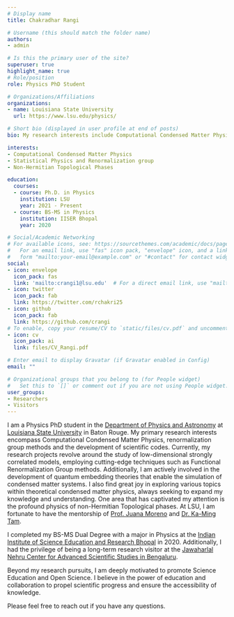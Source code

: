 ```yaml
---
# Display name
title: Chakradhar Rangi

# Username (this should match the folder name)
authors:
- admin

# Is this the primary user of the site?
superuser: true
highlight_name: true
# Role/position
role: Physics PhD Student

# Organizations/Affiliations
organizations:
- name: Louisiana State University
  url: https://www.lsu.edu/physics/

# Short bio (displayed in user profile at end of posts)
bio: My research interests include Computational Condensed Matter Physics and developing scientific codes.

interests:
- Computational Condensed Matter Physics
- Statistical Physics and Renormalization group
- Non-Hermitian Topological Phases

education:
  courses:
  - course: Ph.D. in Physics
    institution: LSU
    year: 2021 - Present
  - course: BS-MS in Physics
    institution: IISER Bhopal
    year: 2020

# Social/Academic Networking
# For available icons, see: https://sourcethemes.com/academic/docs/page-builder/#icons
#   For an email link, use "fas" icon pack, "envelope" icon, and a link in the
#   form "mailto:your-email@example.com" or "#contact" for contact widget.
social:
- icon: envelope
  icon_pack: fas
  link: 'mailto:crangi1@lsu.edu'  # For a direct email link, use "mailto:test@example.org".
- icon: twitter
  icon_pack: fab
  link: https://twitter.com/rchakri25
- icon: github
  icon_pack: fab
  link: https://github.com/crangi
# To enable, copy your resume/CV to `static/files/cv.pdf` and uncomment the lines below.
- icon: cv
  icon_pack: ai
  link: files/CV_Rangi.pdf

# Enter email to display Gravatar (if Gravatar enabled in Config)
email: ""

# Organizational groups that you belong to (for People widget)
#   Set this to `[]` or comment out if you are not using People widget.
user_groups:
- Researchers
- Visitors
---
```


I am a Physics PhD student in the [Department of Physics and Astronomy](https://www.lsu.edu/physics/) at [Louisiana State University](https://www.lsu.edu/) in Baton Rouge. My primary research interests encompass Computational Condensed Matter Physics, renormalization group methods and the development of scientific codes. Currently, my research projects revolve around the study of low-dimensional strongly correlated models, employing cutting-edge techniques such as Functional Renormalization Group methods. Additionally, I am actively involved in the development of quantum embedding theories that enable the simulation of condensed matter systems. I also find great joy in exploring various topics within theoretical condensed matter physics, always seeking to expand my knowledge and understanding. One area that has captivated my attention is the profound physics of non-Hermitian Topological phases. At LSU, I am fortunate to have the mentorship of [Prof. Juana Moreno](https://www.lsu.edu/physics/people/faculty/moreno.php) and [Dr. Ka-Ming Tam](http://tamkaming.com/cms/). 

I completed my BS-MS Dual Degree with a major in Physics at the [Indian Institute of Science Education and Research Bhopal](https://www.iiserb.ac.in) in 2020. Additionally, I had the privilege of being a long-term research visitor at the [Jawaharlal Nehru Center for Advanced Scientific Studies in Bengaluru](https://www.jncasr.ac.in).

Beyond my research pursuits, I am deeply motivated to promote Science Education and Open Science. I believe in the power of education and collaboration to propel scientific progress and ensure the accessibility of knowledge.

Please feel free to reach out if you have any questions.

